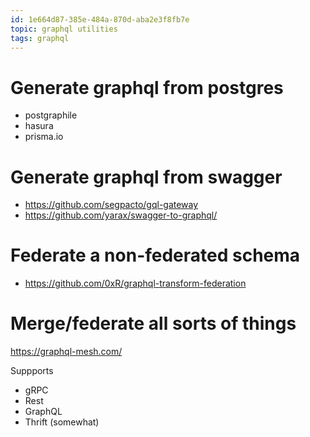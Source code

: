 ```yaml
---
id: 1e664d87-385e-484a-870d-aba2e3f8fb7e
topic: graphql utilities
tags: graphql
---
```


# Generate graphql from postgres

- postgraphile
- hasura
- prisma.io

# Generate graphql from swagger

- https://github.com/segpacto/gql-gateway
- https://github.com/yarax/swagger-to-graphql/

# Federate a non-federated schema

- https://github.com/0xR/graphql-transform-federation

# Merge/federate all sorts of things

https://graphql-mesh.com/

Suppports
- gRPC
- Rest
- GraphQL
- Thrift (somewhat)
